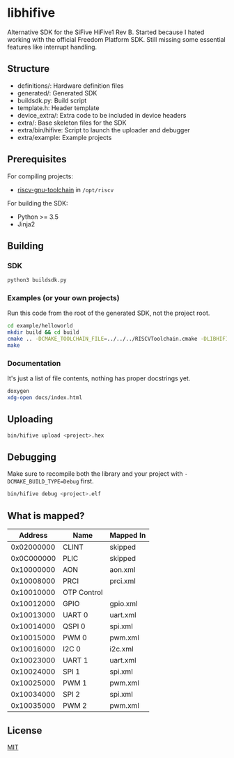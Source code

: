 # libhifive

Alternative SDK for the SiFive HiFive1 Rev B. Started because I hated working with the official Freedom Platform SDK. Still missing some essential features like interrupt handling.

## Structure

* definitions/: Hardware definition files
* generated/: Generated SDK
* buildsdk.py: Build script
* template.h: Header template
* device_extra/: Extra code to be included in device headers
* extra/: Base skeleton files for the SDK
* extra/bin/hifive: Script to launch the uploader and debugger
* extra/example: Example projects

## Prerequisites

For compiling projects:

* [riscv-gnu-toolchain](https://github.com/riscv/riscv-gnu-toolchain) in `/opt/riscv`

For building the SDK:

* Python >= 3.5
* Jinja2

## Building

### SDK

```sh
python3 buildsdk.py
```

### Examples (or your own projects)

Run this code from the root of the generated SDK, not the project root.

```sh
cd example/helloworld
mkdir build && cd build
cmake .. -DCMAKE_TOOLCHAIN_FILE=../../../RISCVToolchain.cmake -DLIBHIFIVE_DIR=../../..
make
```

### Documentation

It's just a list of file contents, nothing has proper docstrings yet.

```sh
doxygen
xdg-open docs/index.html
```

## Uploading

```sh
bin/hifive upload <project>.hex
```

## Debugging

Make sure to recompile both the library and your project with `-DCMAKE_BUILD_TYPE=Debug` first.

```sh
bin/hifive debug <project>.elf
```

## What is mapped?

| Address    | Name        | Mapped In |
| ---------- | ----------- | --------- |
| 0x02000000 | CLINT       | skipped   |
| 0x0C000000 | PLIC        | skipped   |
| 0x10000000 | AON         | aon.xml   |
| 0x10008000 | PRCI        | prci.xml  |
| 0x10010000 | OTP Control |           |
| 0x10012000 | GPIO        | gpio.xml  |
| 0x10013000 | UART 0      | uart.xml  |
| 0x10014000 | QSPI 0      | spi.xml   |
| 0x10015000 | PWM 0       | pwm.xml   |
| 0x10016000 | I2C 0       | i2c.xml   |
| 0x10023000 | UART 1      | uart.xml  |
| 0x10024000 | SPI 1       | spi.xml   |
| 0x10025000 | PWM 1       | pwm.xml   |
| 0x10034000 | SPI 2       | spi.xml   |
| 0x10035000 | PWM 2       | pwm.xml   |

## License

[MIT](LICENSE)
